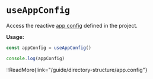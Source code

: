 # `useAppConfig`

Access the reactive [app config](/docs/guide/directory-structure/app.config) defined in the project.

**Usage:**

```js
const appConfig = useAppConfig()

console.log(appConfig)
```

::ReadMore{link="/guide/directory-structure/app.config"}
